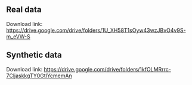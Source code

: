 ## Real data

Download link: https://drive.google.com/drive/folders/1U_XH58T1sOyw43wzJBvO4v9S-m_eVW-S

## Synthetic data

Download link: https://drive.google.com/drive/folders/1kfOLMRrrc-7CljaskkgTY0GtlYcmemAn
